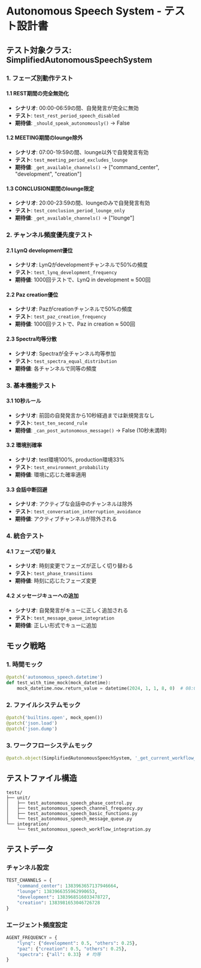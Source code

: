 # Autonomous Speech System - テスト設計書

## テスト対象クラス: SimplifiedAutonomousSpeechSystem

### 1. フェーズ別動作テスト

#### 1.1 REST期間の完全無効化
- **シナリオ**: 00:00-06:59の間、自発発言が完全に無効
- **テスト**: `test_rest_period_speech_disabled`
- **期待値**: `_should_speak_autonomously()` → False

#### 1.2 MEETING期間のlounge除外
- **シナリオ**: 07:00-19:59の間、lounge以外で自発発言有効
- **テスト**: `test_meeting_period_excludes_lounge`
- **期待値**: `_get_available_channels()` → ["command_center", "development", "creation"]

#### 1.3 CONCLUSION期間のlounge限定
- **シナリオ**: 20:00-23:59の間、loungeのみで自発発言有効
- **テスト**: `test_conclusion_period_lounge_only`
- **期待値**: `_get_available_channels()` → ["lounge"]

### 2. チャンネル頻度優先度テスト

#### 2.1 LynQ development優位
- **シナリオ**: LynQがdevelopmentチャンネルで50%の頻度
- **テスト**: `test_lynq_development_frequency`
- **期待値**: 1000回テストで、LynQ in development ≈ 500回

#### 2.2 Paz creation優位
- **シナリオ**: Pazがcreationチャンネルで50%の頻度
- **テスト**: `test_paz_creation_frequency`
- **期待値**: 1000回テストで、Paz in creation ≈ 500回

#### 2.3 Spectra均等分散
- **シナリオ**: Spectraが全チャンネル均等参加
- **テスト**: `test_spectra_equal_distribution`
- **期待値**: 各チャンネルで同等の頻度

### 3. 基本機能テスト

#### 3.1 10秒ルール
- **シナリオ**: 前回の自発発言から10秒経過までは新規発言なし
- **テスト**: `test_ten_second_rule`
- **期待値**: `_can_post_autonomous_message()` → False (10秒未満時)

#### 3.2 環境別確率
- **シナリオ**: test環境100%, production環境33%
- **テスト**: `test_environment_probability`
- **期待値**: 環境に応じた確率適用

#### 3.3 会話中断回避
- **シナリオ**: アクティブな会話中のチャンネルは除外
- **テスト**: `test_conversation_interruption_avoidance`
- **期待値**: アクティブチャンネルが除外される

### 4. 統合テスト

#### 4.1 フェーズ切り替え
- **シナリオ**: 時刻変更でフェーズが正しく切り替わる
- **テスト**: `test_phase_transitions`
- **期待値**: 時刻に応じたフェーズ変更

#### 4.2 メッセージキューへの追加
- **シナリオ**: 自発発言がキューに正しく追加される
- **テスト**: `test_message_queue_integration`
- **期待値**: 正しい形式でキューに追加

## モック戦略

### 1. 時間モック
```python
@patch('autonomous_speech.datetime')
def test_with_time_mock(mock_datetime):
    mock_datetime.now.return_value = datetime(2024, 1, 1, 8, 0)  # 08:00
```

### 2. ファイルシステムモック
```python
@patch('builtins.open', mock_open())
@patch('json.load')
@patch('json.dump')
```

### 3. ワークフローシステムモック
```python
@patch.object(SimplifiedAutonomousSpeechSystem, '_get_current_workflow_phase')
```

## テストファイル構造

```
tests/
├── unit/
│   ├── test_autonomous_speech_phase_control.py
│   ├── test_autonomous_speech_channel_frequency.py
│   ├── test_autonomous_speech_basic_functions.py
│   └── test_autonomous_speech_message_queue.py
└── integration/
    └── test_autonomous_speech_workflow_integration.py
```

## テストデータ

### チャンネル設定
```python
TEST_CHANNELS = {
    "command_center": 1383963657137946664,
    "lounge": 1383966355962990653,
    "development": 1383968516033478727,
    "creation": 1383981653046726728
}
```

### エージェント頻度設定
```python
AGENT_FREQUENCY = {
    "lynq": {"development": 0.5, "others": 0.25},
    "paz": {"creation": 0.5, "others": 0.25},
    "spectra": {"all": 0.33}  # 均等
}
```